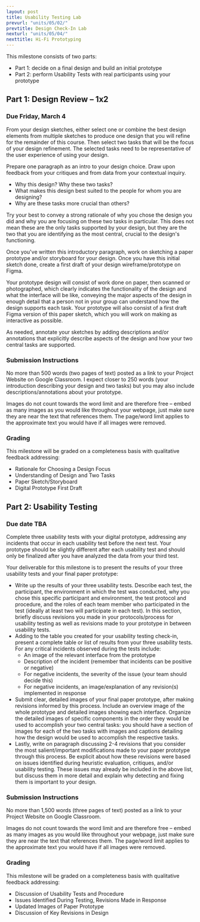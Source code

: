 ```yaml
---
layout: post
title: Usability Testing Lab
prevurl: "units/05/02/"
prevtitle: Design Check-In Lab
nexturl: "units/05/04/"
nexttitle: Hi-Fi Prototyping
---
```


This milestone consists of two parts: 
  
  - Part 1: decide on a final design and build an initial prototype
  - Part 2: perform Usability Tests with real participants using your prototype

## Part 1: Design Review – 1x2
### Due Friday, March 4

From your design sketches, either select one or combine the best design elements from multiple sketches to produce one design that you will refine for the remainder of this course. Then select two tasks that will be the focus of your design refinement. The selected tasks need to be representative of the user experience of using your design.

Prepare one paragraph as an intro to your design choice. Draw upon feedback from your critiques and from data from your contextual inquiry. 
  
  - Why this design? Why these two tasks?
  - What makes this design best suited to the people for whom you are designing?
  - Why are these tasks more crucial than others?

Try your best to convey a strong rationale of why you chose the design you did and why you are focusing on these two tasks in particular. This does not mean these are the only tasks supported by your design, but they are the two that you are identifying as the most central, crucial to the design's functioning.

Once you've written this introductory paragraph, work on sketching a paper prototype and/or storyboard for your design. Once you have this initial sketch done, create a first draft of your design wireframe/prototype on Figma.

Your prototype design will consist of work done on paper, then scanned or photographed, which clearly indicates the functionality of the design and what the interface will be like, conveying the major aspects of the design in enough detail that a person not in your group can understand how the design supports each task. Your prototype will also consist of a first draft Figma version of this paper sketch, which you will work on making as interactive as possible.

As needed, annotate your sketches by adding descriptions and/or annotations that explicitly describe aspects of the design and how your two central tasks are supported.

### Submission Instructions

No more than 500 words (two pages of text) posted as a link to your Project Website on Google Classroom. I expect closer to 250 words (your introduction describing your design and two tasks) but you may also include descriptions/annotations about your prototype. 

Images do not count towards the word limit and are therefore free – embed as many images as you would like throughout your webpage, just make sure they are near the text that references them. The page/word limit applies to the approximate text you would have if all images were removed.

### Grading

This milestone will be graded on a completeness basis with qualitative feedback addressing:

  - Rationale for Choosing a Design Focus
  - Understanding of Design and Two Tasks
  - Paper Sketch/Storyboard
  - Digital Prototype First Draft

## Part 2: Usability Testing
### Due date TBA

Complete three usability tests with your digital prototype, addressing any incidents that occur in each usability test before the next test. Your prototype should be slightly different after each usability test and should only be finalized after you have analyzed the data from your third test. 

Your deliverable for this milestone is to present the results of your three usability tests and your final paper prototype:

  - Write up the results of your three usability tests. Describe each test, the participant, the environment in which the test was conducted, why you chose this specific participant and environment, the test protocol and procedure, and the roles of each team member who participated in the test (ideally at least two will participate in each test). In this section, briefly discuss revisions you made in your protocols/process for usability testing as well as revisions made to your prototype in between usability tests.
  - Adding to the table you created for your usability testing check-in, present a complete table or list of results from your three usability tests. For any critical incidents observed during the tests include:
    - An image of the relevant interface from the prototype
    - Description of the incident (remember that incidents can be positive or negative)
    - For negative incidents, the severity of the issue (your team should decide this)
    - For negative incidents, an image/explanation of any revision(s) implemented in response
  - Submit clear, detailed images of your final paper prototype, after making revisions informed by this process. Include an overview image of the whole prototype and detailed images showing each interface. Organize the detailed images of specific components in the order they would be used to accomplish your two central tasks: you should have a section of images for each of the two tasks with images and captions detailing how the design would be used to accomplish the respective tasks.
  - Lastly, write on paragraph discussing 2-4 revisions that you consider the most salient/important modifications made to your paper prototype through this process. Be explicit about how these revisions were based on issues identified during heuristic evaluation, critiques, and/or usability testing. These issues may already be included in the above list, but discuss them in more detail and explain why detecting and fixing them is important to your design.

### Submission Instructions

No more than 1,500 words (three pages of text) posted as a link to your Project Website on Google Classroom.

Images do not count towards the word limit and are therefore free – embed as many images as you would like throughout your webpage, just make sure they are near the text that references them. The page/word limit applies to the approximate text you would have if all images were removed.

### Grading

This milestone will be graded on a completeness basis with qualitative feedback addressing:

  - Discussion of Usability Tests and Procedure
  - Issues Identified During Testing, Revisions Made in Response
  - Updated Images of Paper Prototype
  - Discussion of Key Revisions in Design
